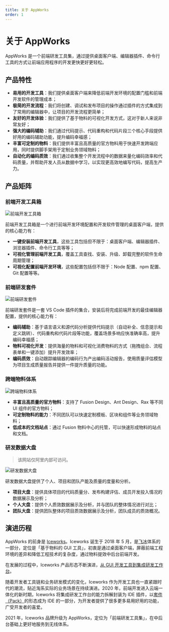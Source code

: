 ```yaml
---
title: 关于 AppWorks
order: 1
---
```


# 关于 AppWorks

AppWorks 是一个前端研发工具集，通过提供桌面客户端、编辑器插件、命令行工具的方式让前端应用程序的开发更快更好更轻松。

## 产品特性

- **易用的开发工具**：我们提供桌面客户端来降低前端开发环境的配置门槛和前端开发软件的管理成本；
- **极简的开发流程**：我们将创建、调试和发布项目的操作通过插件的方式集成到了常用的编辑器中，让项目的开发流程更简单；
- **友好的开发体验**：我们提供了基于物料的可视化开发方式，这对于新人来说非常友好；
- **强大的编码辅助**：我们通过代码提示、代码重构和代码片段三个核心手段提供好用的编码辅助功能，提升编码幸福感；
- **丰富可定制的物料**：我们提供丰富且高质量的官方物料用于快速开发跨端应用，同时提供脚手架用于定制业务领域物料；
- **自动化的编码质效**：我们通过收集整个开发流程中的数据来量化编码效率和代码质量，并帮助开发人员从数据中学习，以实现更高效地编写代码，提高生产力。

## 产品矩阵

### 前端开发工具箱

![前端开发工具箱](https://img.alicdn.com/imgextra/i4/O1CN01RSVZe71mFEuZalBij_!!6000000004924-2-tps-1800-1080.png_790x10000.jpg)

前端开发工具箱是一个进行前端开发环境配置和开发软件管理的桌面客户端，提供的核心能力有：

- **一键安装前端开发工具**，这些工具包括但不限于：桌面客户端、编辑器插件、浏览器插件、命令行工具等等；
- **可视化管理前端开发工具**，覆盖工具查找、安装、升级、卸载完整的软件生命周期管理；
- **可视化配置前端开发环境**，这些配置包括但不限于：Node 配置、npm 配置、Git 配置等等。

### 前端研发套件

![前端研发套件](https://img.alicdn.com/imgextra/i4/O1CN01Ctz35f1rxH4RZUH5n_!!6000000005697-2-tps-2880-1648.png_790x10000.jpg)

前端研发套件是一套 VS Code 插件的集合，安装后将完成前端开发的最佳编辑器配置，提供的核心能力有：

- **编码辅助**：基于语言语义和源代码分析提供代码提示（自动补全、信息提示和定义跳转）、代码重构和代码片段等功能，覆盖场景多响应快准确率高，提升编码幸福感；
- **物料可视化开发**：提供海量的物料和可视化消费物料的方式（拖拽组合、流程表单和一键添加）提升开发效率；
- **编码质效**：自动跟踪编辑器的编码行为产出编码活动报告，使用质量评估模型为项目生成质量报告并提供一件提升质量的功能。

### 跨端物料体系

![跨端物料体系](https://img.alicdn.com/imgextra/i2/O1CN0159zS1T1Ux3iXHe2bv_!!6000000002583-2-tps-2848-1428.png_790x10000.jpg)

- **丰富且高质量的官方物料**：支持了 Fusion Design、Ant Design、Rax 等不同 UI 组件的官方物料；
- **可定制物料的能力**：不同团队可以快速定制模板、区块和组件等业务领域物料；
- **低成本的文档站点**：通过 Fusion 物料中心的托管，可以快速形成物料的站点和文档。

### 研发数据大盘

> 该网站仅阿里内部可访问。

![研发数据大盘](https://img.alicdn.com/imgextra/i3/O1CN01z9TwYm1vxy89bJY6u_!!6000000006240-2-tps-2858-1596.png_790x10000.jpg)

研发数据大盘提供了个人、项目和团队产能及质量的度量和分析。

- **项目大盘**：提供具体项目的代码质量分、发布构建评估、成员开发投入情况的数据展示及分析；
- **个人大盘**：提供个人质效数据展示及分析，并与团队的整体情况进行对比；
- **团队大盘**：提供团队整体的项目质效数据展示及分析，团队成员的质效概况。

## 演进历程

AppWorks 的前身是 [Iceworks](https://zhuanlan.zhihu.com/p/34265596)。Iceworks 诞生于 2018 年 5 月，是[飞冰](https://ice.work/)体系的一部分，定位是「基于物料的 GUI 工具」，初衷是通过桌面客户端，屏蔽前端工程环境的差异和降低工程技术的复杂度，通过物料提效中后台前端开发。

在发展的过程中，Iceworks 产品形态不断演进，[从 GUI 开发工具到集成研发工作台](https://zhuanlan.zhihu.com/p/94102675)。

随着开发者工具链和业务研发模式的变化，Iceworks 作为开发工具也一直紧跟时代的潮流，贴近淘系实际的业务场景在持续演进。2020 年，前端开发进入云端一体化的新时期，Iceworks 将集成研发工作台的能力拆解封装为 IDE 插件，以[套件（Pack）](https://zhuanlan.zhihu.com/p/151628645)的形态成为 IDE 的一部分，为开发者提供了很多更多易用好用的功能，广受开发者的喜爱。

2021 年，Iceworks 品牌升级为 AppWorks，定位为「前端研发工具集」，在中后台基础上更好地服务到无线体系。
